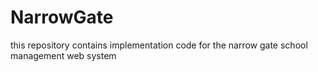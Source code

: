 # NarrowGate
this repository contains implementation code for the narrow gate school management web system
